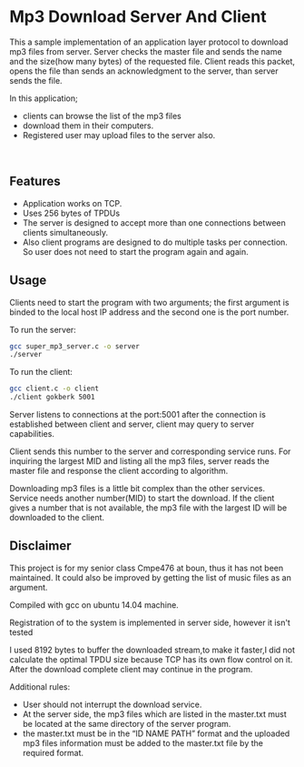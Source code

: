 # Mp3 Download Server And Client

This a sample implementation of an application layer protocol to download mp3 files from server.  Server checks the master file and sends the name and the size(how many bytes) of the requested file. Client reads this packet, opens the file than sends an acknowledgment to the server, than server sends the file.

In this application;

* clients can browse the list of the mp3 files
* download them in their computers.
* Registered user may upload files to the server also.

<br/>

## Features

* Application works on TCP.
* Uses 256 bytes of TPDUs
* The server is designed to accept more than one connections between clients simultaneously. 
* Also client programs are designed to do multiple tasks per connection. So user does not need to start the program again and again. 


## Usage

Clients need to start the program with two arguments; the first argument is binded to the local host IP address and the second one is the port number.

To run the server:

```bash
gcc super_mp3_server.c -o server
./server
```

To run the client:

```bash
gcc client.c -o client
./client gokberk 5001
```


Server listens to connections at the port:5001 after the connection is established between client and server, client may query to server capabilities. 

Client sends this number to the server and corresponding service runs. For inquiring the largest MID and listing all the mp3 files, server reads the master file and response the client according to algorithm.

Downloading mp3 files is a little bit complex than the other services. Service needs another number(MID) to start the download. If the client gives a number that is not available, the mp3 file with the largest ID will be downloaded to the client.

## Disclaimer

This project is for my senior class Cmpe476 at boun, thus it has not been maintained. It could also be improved by getting the list of music files as an argument. 

Compiled with gcc on ubuntu 14.04 machine.

Registration of to the system is implemented in server side, however it isn't tested

 I used 8192 bytes to buffer the downloaded stream,to make it faster,I did not calculate the optimal TPDU size because TCP has its own flow control on it. After the download complete client may continue in the program.

 Additional rules: 

 * User should not interrupt the download service. 
 * At the server side, the mp3 files which are listed in the master.txt must be located at the same directory of the server program. 
 * the master.txt must be in the “ID NAME PATH” format and the uploaded mp3 files information must be added to the master.txt file by the required format.

